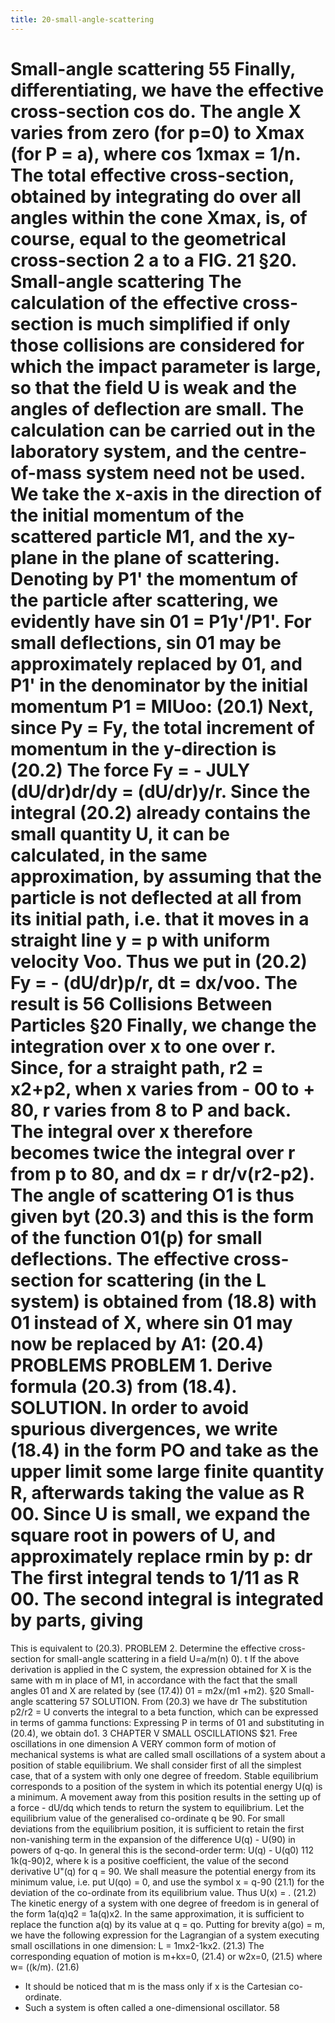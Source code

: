 ```yaml
---
title: 20-small-angle-scattering
---
```

Small-angle scattering
55
Finally, differentiating, we have the effective cross-section
cos
do.
The angle X varies from zero (for p=0) to Xmax (for P = a), where cos 1xmax = 1/n.
The total effective cross-section, obtained by integrating do over all angles within the cone
Xmax, is, of course, equal to the geometrical cross-section 2
a
to
a
FIG. 21
§20. Small-angle scattering
The calculation of the effective cross-section is much simplified if only
those collisions are considered for which the impact parameter is large, so
that the field U is weak and the angles of deflection are small. The calculation
can be carried out in the laboratory system, and the centre-of-mass system
need not be used.
We take the x-axis in the direction of the initial momentum of the scattered
particle M1, and the xy-plane in the plane of scattering. Denoting by P1' the
momentum of the particle after scattering, we evidently have sin 01 = P1y'/P1'.
For small deflections, sin 01 may be approximately replaced by 01, and P1' in
the denominator by the initial momentum P1 = MIUoo:
(20.1)
Next, since Py = Fy, the total increment of momentum in the y-direction is
(20.2)
The
force Fy = - JULY (dU/dr)dr/dy = (dU/dr)y/r.
Since the integral (20.2) already contains the small quantity U, it can be
calculated, in the same approximation, by assuming that the particle is not
deflected at all from its initial path, i.e. that it moves in a straight line y = p
with uniform velocity Voo. Thus we put in (20.2) Fy = - (dU/dr)p/r,
dt = dx/voo. The result is
56
Collisions Between Particles
§20
Finally, we change the integration over x to one over r. Since, for a straight
path, r2 = x2+p2, when x varies from - 00 to + 80, r varies from 8 to P
and back. The integral over x therefore becomes twice the integral over r
from p to 80, and dx = r dr/v(r2-p2). The angle of scattering O1 is thus
given byt
(20.3)
and this is the form of the function 01(p) for small deflections. The effective
cross-section for scattering (in the L system) is obtained from (18.8) with 01
instead of X, where sin 01 may now be replaced by A1:
(20.4)
PROBLEMS
PROBLEM 1. Derive formula (20.3) from (18.4).
SOLUTION. In order to avoid spurious divergences, we write (18.4) in the form
PO
and take as the upper limit some large finite quantity R, afterwards taking the value as R
00.
Since U is small, we expand the square root in powers of U, and approximately replace
rmin by p:
dr
The first integral tends to 1/11 as R 00. The second integral is integrated by parts, giving
=
This is equivalent to (20.3).
PROBLEM 2. Determine the effective cross-section for small-angle scattering in a field
U=a/m(n) 0).
t If the above derivation is applied in the C system, the expression obtained for X is the
same with m in place of M1, in accordance with the fact that the small angles 01 and X are
related by (see (17.4)) 01 = m2x/(m1 +m2).
§20
Small-angle scattering
57
SOLUTION. From (20.3) we have
dr
The substitution p2/r2 = U converts the integral to a beta function, which can be expressed
in terms of gamma functions:
Expressing P in terms of 01 and substituting in (20.4), we obtain
do1.
3
CHAPTER V
SMALL OSCILLATIONS
$21. Free oscillations in one dimension
A VERY common form of motion of mechanical systems is what are called
small oscillations of a system about a position of stable equilibrium. We shall
consider first of all the simplest case, that of a system with only one degree
of freedom.
Stable equilibrium corresponds to a position of the system in which its
potential energy U(q) is a minimum. A movement away from this position
results in the setting up of a force - dU/dq which tends to return the system
to equilibrium. Let the equilibrium value of the generalised co-ordinate
q be 90. For small deviations from the equilibrium position, it is sufficient
to retain the first non-vanishing term in the expansion of the difference
U(q) - U(90) in powers of q-qo. In general this is the second-order term:
U(q) - U(q0) 112 1k(q-90)2, where k is a positive coefficient, the value of the
second derivative U"(q) for q = 90. We shall measure the potential energy
from its minimum value, i.e. put U(qo) = 0, and use the symbol
x = q-90
(21.1)
for the deviation of the co-ordinate from its equilibrium value. Thus
U(x) = .
(21.2)
The kinetic energy of a system with one degree of freedom is in general
of the form 1a(q)q2 = 1a(q)x2. In the same approximation, it is sufficient to
replace the function a(q) by its value at q = qo. Putting for brevity a(go) = m,
we have the following expression for the Lagrangian of a system executing
small oscillations in one dimension:
L = 1mx2-1kx2.
(21.3)
The corresponding equation of motion is
m+kx=0,
(21.4)
or
w2x=0,
(21.5)
where
w= ((k/m).
(21.6)
+ It should be noticed that m is the mass only if x is the Cartesian co-ordinate.
+ Such a system is often called a one-dimensional oscillator.
58
